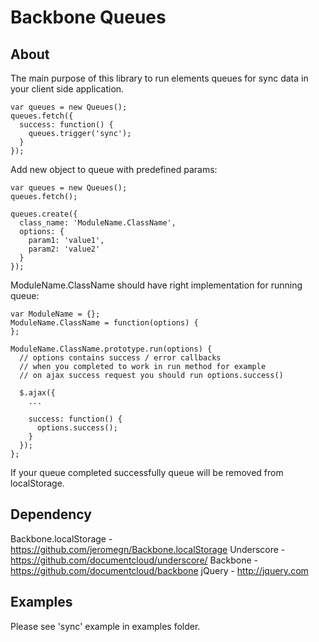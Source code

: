 Backbone Queues
===============

About
------

The main purpose of this library to run elements queues for sync data in your
client side application.

    var queues = new Queues();
    queues.fetch({
      success: function() {
        queues.trigger('sync');
      }
    });

Add new object to queue with predefined params:

    var queues = new Queues();
    queues.fetch();

    queues.create({
      class_name: 'ModuleName.ClassName',
      options: {
        param1: 'value1',
        param2: 'value2'
      }
    });

ModuleName.ClassName should have right implementation for running queue:

    var ModuleName = {};
    ModuleName.ClassName = function(options) {
    };

    ModuleName.ClassName.prototype.run(options) {
      // options contains success / error callbacks
      // when you completed to work in run method for example
      // on ajax success request you should run options.success()

      $.ajax({
        ...

        success: function() {
          options.success();
        }
      });
    };

If your queue completed successfully queue will be removed from
localStorage.

Dependency
----------

Backbone.localStorage - https://github.com/jeromegn/Backbone.localStorage
Underscore - https://github.com/documentcloud/underscore/
Backbone - https://github.com/documentcloud/backbone
jQuery - http://jquery.com

Examples
--------

Please see 'sync' example in examples folder.

